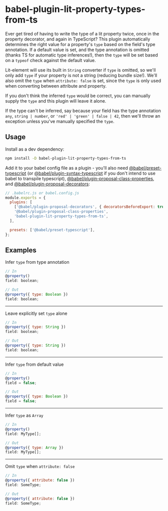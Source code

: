 # babel-plugin-lit-property-types-from-ts

Ever get tired of having to write the type of a lit property twice, once in the
property decorator, and again in TypeScript? This plugin automatically
determines the right value for a property's `type` based on the field's type
annotation. If a default value is set, and the type annotation is omitted
(thanks TS for automatic type inferences!), then the `type` will be set based on
a `typeof` check against the default value.

Lit-element will use its built in `String` converter if `type` is omitted, so
we'll only add `type` if your property is not a string (reducing bundle size!).
We'll also omit the `type` when `attribute: false` is set, since the `type` is
only used when converting between attribute and property.

If you don't think the inferred `type` would be correct, you can manually supply
the `type` and this plugin will leave it alone.

If the type can't be inferred, say because your field has the type annotation
`any`, `string | number`, or `'red' | 'green' | false | 42`, then we'll throw an
exception unless you've manually specified the `type`.

## Usage

Install as a dev dependency:

```bash
npm install -D babel-plugin-lit-property-types-from-ts
```

Add it to your babel config file as a plugin - you'll also need
[@babel/preset-typescript] (or [@babel/plugin-syntax-typescript] if you don't
intend to use babel to transpile typescript),
[@babel/plugin-proposal-class-properties], and
[@babel/plugin-proposal-decorators]:

```js
// .babelrc.js or babel.config.js
module.exports = {
  plugins: [
    ['@babel/plugin-proposal-decorators', { decoratorsBeforeExport: true }],
    '@babel/plugin-proposal-class-properties',
    'babel-plugin-lit-property-types-from-ts',
  ],

  presets: ['@babel/preset-typescript'],
};
```

## Examples

Infer `type` from type annotation

```js
// In
@property()
field: boolean;

// Out
@property({ type: Boolean })
field: boolean;
```

---

Leave explicitly set `type` alone

```js
// In
@property({ type: String })
field: boolean;

// Out
@property({ type: String })
field: boolean;
```

---

Infer `type` from default value

```js
// In
@property()
field = false;

// Out
@property({ type: Boolean })
field = false;
```

---

Infer `type` as `Array`

```js
// In
@property()
field: MyType[];

// Out
@property({ type: Array })
field: MyType[];
```

---

Omit `type` when `attribute: false`

```js
// In
@property({ attribute: false })
field: SomeType;

// Out
@property({ attribute: false })
field: SomeType;
```

[@babel/preset-typescript]: https://babeljs.io/docs/en/babel-preset-typescript
[@babel/plugin-syntax-typescript]:
  https://babeljs.io/docs/en/next/babel-plugin-syntax-typescript.html
[@babel/plugin-proposal-class-properties]:
  https://babeljs.io/docs/en/babel-plugin-proposal-class-properties
[@babel/plugin-proposal-decorators]:
  https://babeljs.io/docs/en/babel-plugin-proposal-decorators
